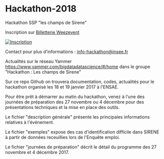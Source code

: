 # Hackathon-2018
<titre>Hackathon SSP "les champs de Sirene"</titre>

Inscription sur <a title="Logiciel billetterie en ligne" href="https://www.weezevent.com/hackathon-les-champs-de-sirene-2" class="weezevent-widget-integration" target="_blank" data-src="https://www.weezevent.com/widget_billeterie.php?id_evenement=288620&lg_billetterie=1&code=52865&resize=1&width_auto=1&color_primary=00AEEF" data-width="650" data-height="600" data-id="288620" data-resize="1" data-width_auto="1" data-noscroll="0" data-nopb="0">Billetterie Weezevent</a>

<a href="https://www.weezevent.com/widget_billeterie.php?id_evenement=288620&lg_billetterie=1&code=52865&width_auto=1&color_primary=00AEEF" onclick="var w=window.open('https://www.weezevent.com/widget_billeterie.php?id_evenement=288620&lg_billetterie=1&code=52865&width_auto=1&color_primary=00AEEF', 'Billetterie_weezevent', 'width=650, height=600, top=100, left=100, toolbar=no, resizable=yes, scrollbars=yes, status=no'); w.focus(); return false;"><img src="https://www.weezevent.com/images/statique/bt_insc_blk_fr.png" alt="Inscription" /></a>

Contact pour plus d'informations : info-hackathon@insee.fr

Actualités sur le réseau Yammer https://www.yammer.com/bigdatadatascience/#/home dans le groupe "Hackathon : Les champs de Sirene"


Sur ce repo Github on trouvera documentation, codes, actualités pour le hackathon organisé les 18 et 19 janvier 2017 à l'ENSAE.

Pour être prêt à démarrer au matin du hackathon, venez à l'une des journées de préparation des 27 novembre ou 4 décembre pour des présentations techniques et la mise en place des outils.


Le fichier "description générale" présente les principales informations relatives à l'événement.

Le fichier "exemples" expose des cas d'identification difficile dans SIRENE à partir de données receuillies lors de l'Enquête emploi.

Le fichier "journées de préparation" décrit le détail du programme des 27 novembre et 4 décembre 2017.

